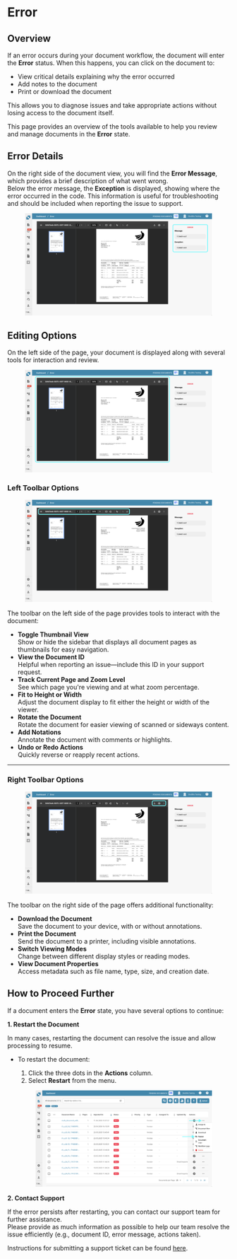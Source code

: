 # Error

## Overview

If an error occurs during your document workflow, the document will enter the **Error** status. When this happens, you can click on the document to:

* View critical details explaining why the error occurred
* Add notes to the document
* Print or download the document

This allows you to diagnose issues and take appropriate actions without losing access to the document itself.

This page provides an overview of the tools available to help you review and manage documents in the **Error** state.

## Error Details

On the right side of the document view, you will find the **Error Message**, which provides a brief description of what went wrong.\
Below the error message, the **Exception** is displayed, showing where the error occurred in the code. This information is useful for troubleshooting and should be included when reporting the issue to support.

<figure><img src="../../.gitbook/assets/error_2.png" alt=""><figcaption></figcaption></figure>

## Editing Options

On the left side of the page, your document is displayed along with several tools for interaction and review.

<figure><img src="../../.gitbook/assets/error_3 (1).png" alt=""><figcaption></figcaption></figure>

### **Left Toolbar Options**

<figure><img src="../../.gitbook/assets/error_4.png" alt=""><figcaption></figcaption></figure>

The toolbar on the left side of the page provides tools to interact with the document:

* **Toggle Thumbnail View**\
  Show or hide the sidebar that displays all document pages as thumbnails for easy navigation.
* **View the Document ID**\
  Helpful when reporting an issue—include this ID in your support request.
* **Track Current Page and Zoom Level**\
  See which page you're viewing and at what zoom percentage.
* **Fit to Height or Width**\
  Adjust the document display to fit either the height or width of the viewer.
* **Rotate the Document**\
  Rotate the document for easier viewing of scanned or sideways content.
* **Add Notations**\
  Annotate the document with comments or highlights.
* **Undo or Redo Actions**\
  Quickly reverse or reapply recent actions.

***

### **Right Toolbar Options**

<figure><img src="../../.gitbook/assets/error_5.png" alt=""><figcaption></figcaption></figure>

The toolbar on the right side of the page offers additional functionality:

* **Download the Document**\
  Save the document to your device, with or without annotations.
* **Print the Document**\
  Send the document to a printer, including visible annotations.
* **Switch Viewing Modes**\
  Change between different display styles or reading modes.
* **View Document Properties**\
  Access metadata such as file name, type, size, and creation date.

## How to Proceed Further

If a document enters the **Error** state, you have several options to continue:

**1. Restart the Document**

In many cases, restarting the document can resolve the issue and allow processing to resume.

*   To restart the document:

    1. Click the three dots in the **Actions** column.
    2. Select **Restart** from the menu.

    <figure><img src="../../.gitbook/assets/error_1.png" alt=""><figcaption></figcaption></figure>

**2. Contact Support**

If the error persists after restarting, you can contact our support team for further assistance.\
Please provide as much information as possible to help our team resolve the issue efficiently (e.g., document ID, error message, actions taken).

Instructions for submitting a support ticket can be found [here](ressources-and-support/user-support.md).
